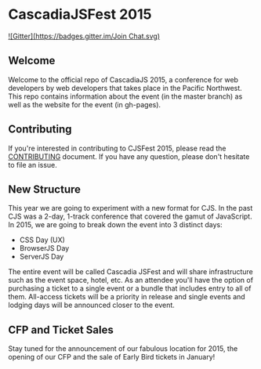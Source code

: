 # CascadiaJSFest 2015

[![Gitter](https://badges.gitter.im/Join Chat.svg)](https://gitter.im/cascadiajs/2015.cascadiajs.com?utm_source=badge&utm_medium=badge&utm_campaign=pr-badge&utm_content=badge)

## Welcome

Welcome to the official repo of CascadiaJS 2015, a conference for web developers by web developers that takes place in the Pacific Northwest. This repo contains information about the event (in the master branch) as well as the website for the event (in gh-pages). 

## Contributing

If you're interested in contributing to CJSFest 2015, please read the [CONTRIBUTING](CONTRIBUTING.md) document. If you have any question, please don't hesitate to file an issue.

## New Structure

This year we are going to experiment with a new format for CJS. In the past CJS was a 2-day, 1-track conference that covered the gamut of JavaScript. In 2015, we are going to break down the event into 3 distinct days:

* CSS Day (UX)
* BrowserJS Day
* ServerJS Day

The entire event will be called Cascadia JSFest and will share infrastructure such as the event space, hotel, etc. As an attendee you'll have the option of purchasing a ticket to a single event or a bundle that includes entry to all of them. All-access tickets will be a priority in release and single events and lodging days will be announced closer to the event.

## CFP and Ticket Sales

Stay tuned for the announcement of our fabulous location for 2015, the opening of our CFP and the sale of Early Bird tickets in January!
